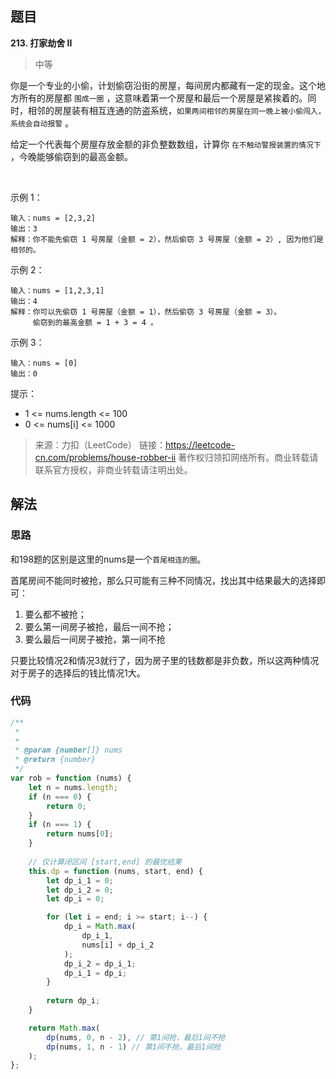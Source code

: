 ## 题目
**213. 打家劫舍 II**
>中等

你是一个专业的小偷，计划偷窃沿街的房屋，每间房内都藏有一定的现金。这个地方所有的房屋都 `围成一圈` ，这意味着第一个房屋和最后一个房屋是紧挨着的。同时，相邻的房屋装有相互连通的防盗系统，`如果两间相邻的房屋在同一晚上被小偷闯入，系统会自动报警` 。

给定一个代表每个房屋存放金额的非负整数数组，计算你 `在不触动警报装置的情况下` ，今晚能够偷窃到的最高金额。

 

示例 1：
```
输入：nums = [2,3,2]
输出：3
解释：你不能先偷窃 1 号房屋（金额 = 2），然后偷窃 3 号房屋（金额 = 2）, 因为他们是相邻的。
```
示例 2：
```
输入：nums = [1,2,3,1]
输出：4
解释：你可以先偷窃 1 号房屋（金额 = 1），然后偷窃 3 号房屋（金额 = 3）。
     偷窃到的最高金额 = 1 + 3 = 4 。
```
示例 3：
```
输入：nums = [0]
输出：0
```

提示：

* 1 <= nums.length <= 100
* 0 <= nums[i] <= 1000

>来源：力扣（LeetCode）
链接：https://leetcode-cn.com/problems/house-robber-ii
著作权归领扣网络所有。商业转载请联系官方授权，非商业转载请注明出处。
## 解法
### 思路
和198题的区别是这里的nums是一个`首尾相连的圈`。

⾸尾房间不能同时被抢，那么只可能有三种不同情况，找出其中结果最大的选择即可：
1. 要么都不被抢；
2. 要么第⼀间房⼦被抢，最后⼀间不抢；
3. 要么最后⼀间房⼦被抢，第⼀间不抢

只要⽐较情况2和情况3就⾏了，因为房⼦⾥的钱数都是⾮负数，所以这两种情况对于房⼦的选择后的钱⽐情况1⼤。

### 代码
```javascript
/**
 * 
 * 
 * @param {number[]} nums
 * @return {number}
 */
var rob = function (nums) {
    let n = nums.length;
    if (n === 0) {
        return 0;
    }
    if (n === 1) {
        return nums[0];
    }
    
    // 仅计算闭区间 [start,end] 的最优结果
    this.dp = function (nums, start, end) {
        let dp_i_1 = 0;
        let dp_i_2 = 0;
        let dp_i = 0; 

        for (let i = end; i >= start; i--) {
            dp_i = Math.max(
                dp_i_1, 
                nums[i] + dp_i_2
            ); 
            dp_i_2 = dp_i_1; 
            dp_i_1 = dp_i; 
        }
              
        return dp_i;
    }

    return Math.max(
        dp(nums, 0, n - 2), // 第1间抢，最后1间不抢
        dp(nums, 1, n - 1) // 第1间不抢，最后1间抢
    );
};
```
